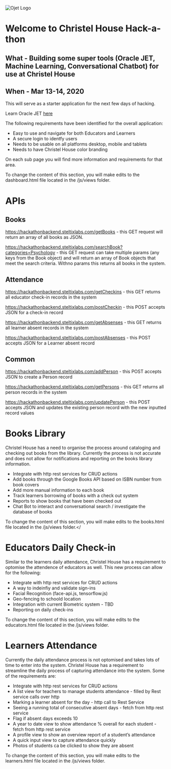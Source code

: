 ![Ojet Logo](https://www.oracle.com/webfolder/technetwork/jet/css/images/logo_jet_256_rich.png)

# Welcome to Christel House Hack-a-thon

## What - Building some super tools (Oracle JET, Machine Learning, Conversational Chatbot) for use at Christel House
## When - Mar 13-14, 2020

This will serve as a starter application for the next few days of hacking.

Learn Oracle JET [here](http://bit.ly/teach-me-jet)

The following requirements have been identified for the overall application:

*   Easy to use and navigate for both Educators and Learners
*   A secure login to identfy users
*   Needs to be usable on all platforms desktop, mobile and tablets
*   Needs to have Christel House color branding

On each sub page you will find more information and requirements for that area.

To change the content of this section, you will make edits to the dashboard.html file located in the /js/views folder.

# APIs

## Books

https://hackathonbackend.steltixlabs.com/getBooks - this GET request will return an array of all books as JSON. 

https://hackathonbackend.steltixlabs.com/searchBook?categories=Psychology - this GET request can take multiple params (any keys from the Book object) and will return an array of Book objects that meet the search criteria. Withno params this returns all books in the system.

## Attendance

https://hackathonbackend.steltixlabs.com/getCheckins - this GET returns all educator check-in records in the system

https://hackathonbackend.steltixlabs.com/postCheckin - this POST accepts JSON for a check-in record

https://hackathonbackend.steltixlabs.com/getAbsenses - this GET returns all learner absent records in the system

https://hackathonbackend.steltixlabs.com/postAbsenses - this POST accepts JSON for a Learner absent record

## Common

https://hackathonbackend.steltixlabs.com/addPerson - this POST accepts JSON to create a Person record

https://hackathonbackend.steltixlabs.com/getPersons - this GET returns all person records in the system

https://hackathonbackend.steltixlabs.com/updatePerson - this POST accepts JSON and updates the existing person record with the new inputted record values

# Books Library

Christel House has a need to organise the process around cataloging and checking out books from the library. Currently the process is not accurate and does not allow for notifications and reporting on the books library information.

*   Integrate with http rest services for CRUD actions
*   Add books through the Google Books API based on ISBN number from book covers
*   Add more manual information to each book
*   Track learners borrowing of books with a check out system
*   Reports to show books that have been checked out
*   Chat Bot to interact and conversational search / investigate the database of books

To change the content of this section, you will make edits to the books.html file located in the /js/views folder.</

# Educators Daily Check-in

Similar to the learners daily attendance, Christel House has a requirement to optomise the attendence of educators as well. This new process can allow for the following:

*   Integrate with http rest services for CRUD actions
*   A way to indeinfiy and validate sign-ins
*   Facial Recognition (face-api.js, tensorflow.js)
*   Geo-fencing to schoold location
*   Integration with current Biometric system - TBD
*   Reporting on daily check-ins

To change the content of this section, you will make edits to the educators.html file located in the /js/views folder.

# Learners Attendance

Currently the daily attendance process is not optomised and takes lots of time to enter into the system. Christel House has a requirement to streamline the daily process of capturing attendance into the system. Some of the requirements are:

*   Integrate with http rest services for CRUD actions
*   A list view for teachers to manage students attendance - filled by Rest service calls over http
*   Marking a learner absent for the day - http call to Rest Service
*   Seeing a running total of consecutive absent days - fetch from http rest service
*   Flag if absent days exceeds 10
*   A year to date view to show attendance % overall for each student - fetch from http rest service
*   A profile view to show an overview report of a student’s attendance
*   A quick input view to capture attendance quickly
*   Photos of students ca be clicked to show they are absent

To change the content of this section, you will make edits to the learners.html file located in the /js/views folder.
